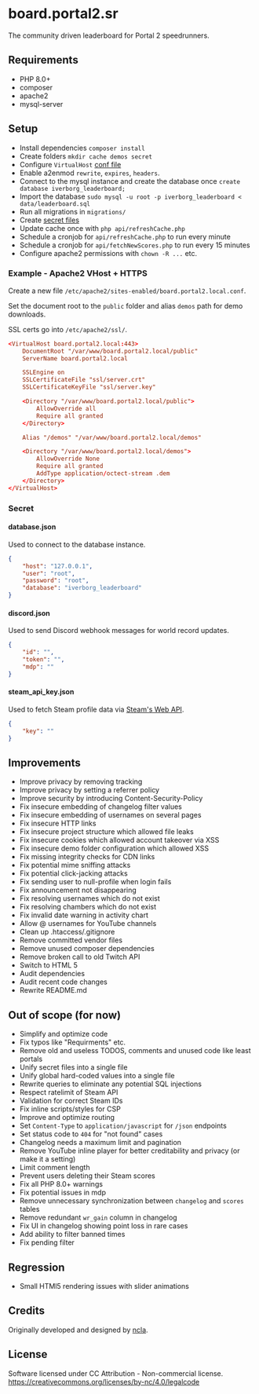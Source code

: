 # board.portal2.sr

The community driven leaderboard for Portal 2 speedrunners.

## Requirements

- PHP 8.0+
- composer
- apache2
- mysql-server

## Setup

- Install dependencies `composer install`
- Create folders `mkdir cache demos secret`
- Configure `VirtualHost` [conf file](#example---apache2-vhost--https)
- Enable a2enmod `rewrite`, `expires`, `headers`.
- Connect to the mysql instance and create the database once `create database iverborg_leaderboard;`
- Import the database `sudo mysql -u root -p iverborg_leaderboard < data/leaderboard.sql`
- Run all migrations in `migrations/`
- Create [secret files](#secret)
- Update cache once with `php api/refreshCache.php`
- Schedule a cronjob for `api/refreshCache.php` to run every minute
- Schedule a cronjob for `api/fetchNewScores.php` to run every 15 minutes
- Configure apache2 permissions with `chown -R ...` etc.

### Example - Apache2 VHost + HTTPS

Create a new file `/etc/apache2/sites-enabled/board.portal2.local.conf`.

Set the document root to the `public` folder and alias `demos` path for demo downloads.

SSL certs go into `/etc/apache2/ssl/`.

```conf
<VirtualHost board.portal2.local:443>
    DocumentRoot "/var/www/board.portal2.local/public"
    ServerName board.portal2.local

    SSLEngine on
    SSLCertificateFile "ssl/server.crt" 
    SSLCertificateKeyFile "ssl/server.key"

    <Directory "/var/www/board.portal2.local/public">
        AllowOverride all
        Require all granted
    </Directory>

    Alias "/demos" "/var/www/board.portal2.local/demos"

    <Directory "/var/www/board.portal2.local/demos">
        AllowOverride None
        Require all granted
        AddType application/octect-stream .dem
    </Directory>
</VirtualHost>
```

### Secret

#### database.json

Used to connect to the database instance.

```.json
{
    "host": "127.0.0.1",
    "user": "root",
    "password": "root",
    "database": "iverborg_leaderboard"
}
```

#### discord.json

Used to send Discord webhook messages for world record updates.

```.json
{
    "id": "",
    "token": "",
    "mdp": ""
}
```

#### steam_api_key.json

Used to fetch Steam profile data via [Steam's Web API].

[Steam's Web API]: https://steamcommunity.com/dev/apikey

```.json
{
    "key": ""
}
```

## Improvements

- Improve privacy by removing tracking
- Improve privacy by setting a referrer policy
- Improve security by introducing Content-Security-Policy
- Fix insecure embedding of changelog filter values
- Fix insecure embedding of usernames on several pages
- Fix insecure HTTP links
- Fix insecure project structure which allowed file leaks
- Fix insecure cookies which allowed account takeover via XSS
- Fix insecure demo folder configuration which allowed XSS
- Fix missing integrity checks for CDN links
- Fix potential mime sniffing attacks
- Fix potential click-jacking attacks
- Fix sending user to null-profile when login fails
- Fix announcement not disappearing
- Fix resolving usernames which do not exist
- Fix resolving chambers which do not exist
- Fix invalid date warning in activity chart
- Allow @ usernames for YouTube channels
- Clean up .htaccess/.gitignore
- Remove committed vendor files
- Remove unused composer dependencies
- Remove broken call to old Twitch API
- Switch to HTML 5
- Audit dependencies
- Audit recent code changes
- Rewrite README.md

## Out of scope (for now)

- Simplify and optimize code
- Fix typos like "Requirments" etc.
- Remove old and useless TODOS, comments and unused code like least portals
- Unify secret files into a single file
- Unify global hard-coded values into a single file
- Rewrite queries to eliminate any potential SQL injections
- Respect ratelimit of Steam API
- Validation for correct Steam IDs
- Fix inline scripts/styles for CSP
- Improve and optimize routing
- Set `Content-Type` to `application/javascript` for `/json` endpoints
- Set status code to `404` for "not found" cases
- Changelog needs a maximum limit and pagination
- Remove YouTube inline player for better creditability and privacy (or make it a setting)
- Limit comment length
- Prevent users deleting their Steam scores
- Fix all PHP 8.0+ warnings
- Fix potential issues in mdp
- Remove unnecessary synchronization between `changelog` and `scores` tables
- Remove redundant `wr_gain` column in changelog
- Fix UI in changelog showing point loss in rare cases
- Add ability to filter banned times
- Fix pending filter

## Regression

- Small HTMl5 rendering issues with slider animations

## Credits

Originally developed and designed by [ncla].

[ncla]: https://github.com/ncla/Portal-2-Leaderboard

## License

Software licensed under CC Attribution - Non-commercial license.
https://creativecommons.org/licenses/by-nc/4.0/legalcode
